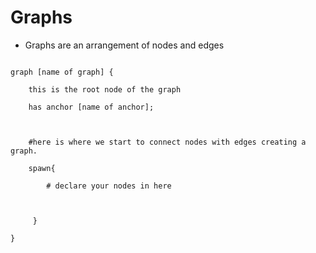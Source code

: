 # Graphs



* Graphs are an arrangement of nodes and edges



```jac

graph [name of graph] {

    this is the root node of the graph

    has anchor [name of anchor];



    #here is where we start to connect nodes with edges creating a graph.

    spawn{

        # declare your nodes in here 



     }

}

```
